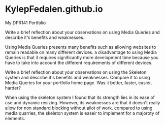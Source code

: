 # KylepFedalen.github.io
My DPR141 Portfolio

Write a brief reflection about your observations on using Media Queries and describe it's benefits and weaknesses.

Using Media Queries presents many benefits such as allowing websites to remain readable on many different devices. a disadvantage to using Media Queries is that it requires significantly more development time because you have to take into account the different requirements of different devices.

Write a brief reflection about your observations on using the Skeleton system and describe it's benefits and weaknesses. Compare it to using Media Queries for your portfolio home page. Was it better, faster, easier, harder?

When using the skeleton system I found that its strength lies in its ease of use and dynamic resizing. However, 
its weaknesses are that it doesn't really allow for non standard blocking without allot of work. compared to using media quarries, the skeleton system is easeir to implement for a majoroty of elements.
